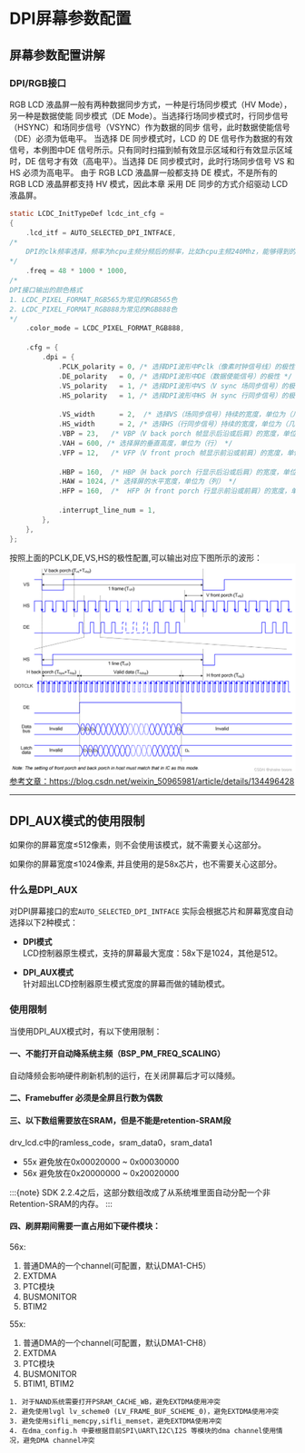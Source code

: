 # DPI屏幕参数配置

## 屏幕参数配置讲解
### **DPI/RGB接口**
RGB LCD 液晶屏一般有两种数据同步方式，一种是行场同步模式（HV Mode），另一种是数据使能
同步模式（DE Mode）。当选择行场同步模式时，行同步信号（HSYNC）和场同步信号（VSYNC）作为数据的同步
信号，此时数据使能信号（DE）必须为低电平。
当选择 DE 同步模式时，LCD 的 DE 信号作为数据的有效信号，本例图中DE
信号所示。只有同时扫描到帧有效显示区域和行有效显示区域时，DE 信号才有效（高电平）。当选择 DE
同步模式时，此时行场同步信号 VS 和 HS 必须为高电平。
由于 RGB LCD 液晶屏一般都支持 DE 模式，不是所有的 RGB LCD 液晶屏都支持 HV 模式，因此本章
采用 DE 同步的方式介绍驱动 LCD 液晶屏。
                        
```c
static LCDC_InitTypeDef lcdc_int_cfg =
{
    .lcd_itf = AUTO_SELECTED_DPI_INTFACE,
/*
    DPI的clk频率选择，频率为hcpu主频分频后的频率，比如hcpu主频240Mhz，能够得到的频率只能为40/48/60/80,如果设置62Mhz，实际会设置为60Mhz
*/    
    .freq = 48 * 1000 * 1000,
/*
DPI接口输出的颜色格式
1. LCDC_PIXEL_FORMAT_RGB565为常见的RGB565色
2. LCDC_PIXEL_FORMAT_RGB888为常见的RGB888色 
*/    
    .color_mode = LCDC_PIXEL_FORMAT_RGB888,

    .cfg = {
        .dpi = {
            .PCLK_polarity = 0, /* 选择DPI波形中Pclk（像素时钟信号线）的极性 */
            .DE_polarity   = 0, /* 选择DPI波形中DE（数据使能信号）的极性 */
            .VS_polarity   = 1, /* 选择DPI波形中VS（V sync 场同步信号）的极性 */
            .HS_polarity   = 1, /* 选择DPI波形中HS（H sync 行同步信号）的极性 */

            .VS_width      = 2,  /* 选择VS（场同步信号）持续的宽度，单位为（几个HS波形） */
            .HS_width      = 2, /* 选择HS（行同步信号）持续的宽度，单位为（几个Pclk波形） */
            .VBP = 23,   /* VBP（V back porch 帧显示后沿或后肩）的宽度，单位为（几个HS波形） */
            .VAH = 600, /* 选择屏的垂直高度，单位为（行） */
            .VFP = 12,   /* VFP（V front proch 帧显示前沿或前肩）的宽度，单位为（几个HS波形）*/

            .HBP = 160,  /* HBP（H back porch 行显示后沿或后肩）的宽度，单位为（几个Pclk波形）*/
            .HAW = 1024, /* 选择屏的水平宽度，单位为（列） */
            .HFP = 160,  /*  HFP（H front porch 行显示前沿或前肩）的宽度，单位为（几个Pclk波形）*/

            .interrupt_line_num = 1,
        },
    },
};
```

按照上面的PCLK,DE,VS,HS的极性配置,可以输出对应下图所示的波形：
![alt text](../assets/st77922.png)
[参考文章：](https://blog.csdn.net/weixin_50965981/article/details/134496428)https://blog.csdn.net/weixin_50965981/article/details/134496428
***






## DPI_AUX模式的使用限制
如果你的屏幕宽度≤512像素，则不会使用该模式，就不需要关心这部分。

如果你的屏幕宽度≤1024像素, 并且使用的是58x芯片，也不需要关心这部分。


### 什么是DPI_AUX
对DPI屏幕接口的宏`AUTO_SELECTED_DPI_INTFACE` 实际会根据芯片和屏幕宽度自动选择以下2种模式：

- **DPI模式**<br>
LCD控制器原生模式，支持的屏幕最大宽度：58x下是1024，其他是512。

- **DPI_AUX模式**<br>
针对超出LCD控制器原生模式宽度的屏幕而做的辅助模式。

### 使用限制
当使用DPI_AUX模式时，有以下使用限制：

#### 一、不能打开自动降系统主频（BSP_PM_FREQ_SCALING）
自动降频会影响硬件刷新机制的运行，在关闭屏幕后才可以降频。
#### 二、Framebuffer 必须是全屏且行数为偶数
#### 三、以下数组需要放在SRAM，但是不能是retention-SRAM段

drv_lcd.c中的ramless_code，sram_data0，sram_data1
* 55x 避免放在0x00020000 ~ 0x00030000
* 56x 避免放在0x20000000 ~ 0x20020000

:::{note}
SDK 2.2.4之后，这部分数组改成了从系统堆里面自动分配一个非Retention-SRAM的内存。
:::
#### 四、刷屏期间需要一直占用如下硬件模块：

56x:
1. 普通DMA的一个channel(可配置，默认DMA1-CH5）
2. EXTDMA
3. PTC模块
4. BUSMONITOR
5. BTIM2

55x:
1. 普通DMA的一个channel(可配置，默认DMA1-CH8）
2. EXTDMA
3. PTC模块
4. BUSMONITOR
5. BTIM1, BTIM2


```{caution}
1. 对于NAND系统需要打开PSRAM_CACHE_WB，避免EXTDMA使用冲突
2. 避免使用lvgl lv_scheme0 (LV_FRAME_BUF_SCHEME_0)，避免EXTDMA使用冲突
3. 避免使用sifli_memcpy,sifli_memset，避免EXTDMA使用冲突
4. 在dma_config.h 中要根据目前SPI\UART\I2C\I2S 等模块的dma channel使用情况，避免DMA channel冲突
```
